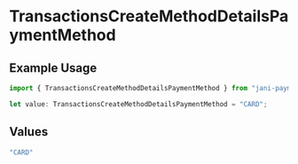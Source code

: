 # TransactionsCreateMethodDetailsPaymentMethod

## Example Usage

```typescript
import { TransactionsCreateMethodDetailsPaymentMethod } from "jani-payments/models/operations";

let value: TransactionsCreateMethodDetailsPaymentMethod = "CARD";
```

## Values

```typescript
"CARD"
```